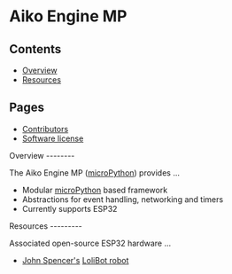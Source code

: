 Aiko Engine MP
==============

Contents
--------
- [Overview](#overview)
- [Resources](#resources)

Pages
-----
- [Contributors](Contributors.md)
- [Software license](License)

<a name="overview" />
Overview
--------

The Aiko Engine MP ([microPython](http://micropython.org)) provides ...

- Modular [microPython](http://micropython.org) based framework
- Abstractions for event handling, networking and timers
- Currently supports ESP32

<a name="resources" />
Resources
---------

Associated open-source ESP32 hardware ...

- [John Spencer's](https://twitter.com/mage0r)
  [LoliBot robot](https://github.com/mage0r/ESPkit-0://github.com/CCHS-Melbourne/LoliBot)
